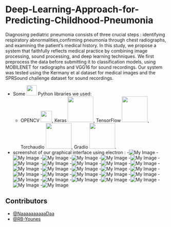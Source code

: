 # Deep-Learning-Approach-for-Predicting-Childhood-Pneumonia
Diagnosing pediatric pneumonia consists of three crucial steps : identifying respiratory abnormalities,confirming pneumonia through chest radiographs, and examining the patient’s medical history. In this study, we propose a system that faithfully reflects medical practice by combining image processing, sound processing, and deep learning techniques. We first preprocess the data before submitting it to classification models, using MOBILENET for radiographs and VGG16 for sound recordings. Our system was tested using the Kermany et al dataset for medical images and the SPRSound challenge dataset for sound recordings.
+ Some <img src="images/01.png" width="32"> Python libraries we used:
    - OPENCV <img src="images/02.png" width="35">, Keras <img src="images/03.png" width="80">, TensorFlow <img src="images/04.png" width="80">, Torchaudio <img src="images/05.png" width="80">, Gradio <img src="images/06.png" width="80">.
+ screenshot of our graphical interface using electron :
  -![My Image](images/08.png)
  -![My Image](images/09.png)
  -![My Image](images/10.png)
  -![My Image](images/11.png)
  -![My Image](images/12.png)
  -![My Image](images/13.png)
  -![My Image](images/14.png)
  -![My Image](images/15.png)
  -![My Image](images/16.png)
  -![My Image](images/17.png)
  -![My Image](images/18.png)
  -![My Image](images/19.png)
  -![My Image](images/20.png)
  -![My Image](images/21.png)
  -![My Image](images/22.png)
  -![My Image](images/23.png)
  -![My Image](images/24.png)
  -![My Image](images/25.png)
  -![My Image](images/26.png)
  -![My Image](images/27.png)
  -![My Image](images/34.png)
  -![My Image](images/35.png)
  -![My Image](images/36.png)
  -![My Image](images/37.png)
  -![My Image](images/38.png)
  -![My Image](images/39.png)
  -![My Image](images/40.png)
  -![My Image](images/41.png)
  
## Contributors

- [@NaaaaaaaaaaDaa](https://github.com/NaaaaaaaaaaDaa)
- [@RB-Younes](https://github.com/RB-Younes)


